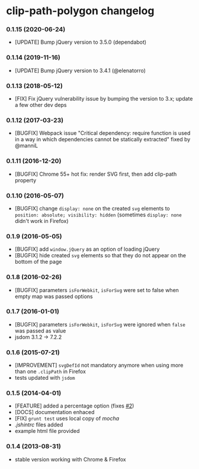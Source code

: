 # clip-path-polygon changelog

### 0.1.15 (2020-06-24)
* [UPDATE] Bump jQuery version to 3.5.0 (dependabot)

### 0.1.14 (2019-11-16)
* [UPDATE] Bump jQuery version to 3.4.1 (@elenatorro)

### 0.1.13 (2018-05-12)
* [FIX] Fix jQuery vulnerability issue by bumping the version to 3.x; update a few other dev deps

### 0.1.12 (2017-03-23)
* [BUGFIX] Webpack issue "Critical dependency: require function is used in a way in which dependencies cannot be statically extracted" fixed by @manniL

### 0.1.11 (2016-12-20)
* [BUGFIX] Chrome 55+ hot fix: render SVG first, then add clip-path property

### 0.1.10 (2016-05-07)
* [BUGFIX] change `display: none` on the created `svg` elements to `position: absolute; visibility: hidden` (sometimes `display: none` didn't work in Firefox)

### 0.1.9 (2016-05-05)
* [BUGFIX] add `window.jQuery` as an option of loading jQuery
* [BUGFIX] hide created `svg` elements so that they do not appear on the bottom of the page

### 0.1.8 (2016-02-26)
* [BUGFIX] parameters `isForWebkit`, `isForSvg` were set to false when empty map was passed options

### 0.1.7 (2016-01-01)
* [BUGFIX] parameters `isForWebkit`, `isForSvg` were ignored when `false` was passed as value
* jsdom 3.1.2 -> 7.2.2

### 0.1.6 (2015-07-21)
* [IMPROVEMENT] `svgDefId` not mandatory anymore when using more than one `.clipPath` in Firefox
* tests updated with `jsdom`

### 0.1.5 (2014-04-01)
* [FEATURE] added a percentage option (fixes [#2](https://github.com/andrusieczko/clip-path-polygon/issues/2))
* [DOCS] documentation enhaced
* [FIX] `grunt test` uses local copy of *mocha* 
* *.jshintrc* files added
* example html file provided

### 0.1.4 (2013-08-31)
* stable version working with Chrome & Firefox

